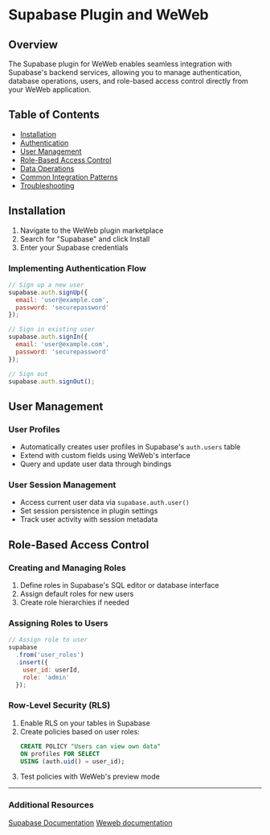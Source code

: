 # Supabase Plugin and WeWeb

## Overview
The Supabase plugin for WeWeb enables seamless integration with Supabase's backend services, allowing you to manage authentication, database operations, users, and role-based access control directly from your WeWeb application.

## Table of Contents
- [Installation](#installation)
- [Authentication](#authentication)
- [User Management](#user-management)
- [Role-Based Access Control](#role-based-access-control)
- [Data Operations](#data-operations)
- [Common Integration Patterns](#common-integration-patterns)
- [Troubleshooting](#troubleshooting)

## Installation
1. Navigate to the WeWeb plugin marketplace
2. Search for "Supabase" and click Install
3. Enter your Supabase credentials


### Implementing Authentication Flow
```javascript
// Sign up a new user
supabase.auth.signUp({
  email: 'user@example.com',
  password: 'securepassword'
});

// Sign in existing user
supabase.auth.signIn({
  email: 'user@example.com',
  password: 'securepassword'
});

// Sign out
supabase.auth.signOut();
```

## User Management

### User Profiles
- Automatically creates user profiles in Supabase's `auth.users` table
- Extend with custom fields using WeWeb's interface
- Query and update user data through bindings

### User Session Management
- Access current user data via `supabase.auth.user()`
- Set session persistence in plugin settings
- Track user activity with session metadata

## Role-Based Access Control

### Creating and Managing Roles
1. Define roles in Supabase's SQL editor or database interface
2. Assign default roles for new users
3. Create role hierarchies if needed

### Assigning Roles to Users
```javascript
// Assign role to user
supabase
  .from('user_roles')
  .insert({
    user_id: userId,
    role: 'admin'
  });
```

### Row-Level Security (RLS)
1. Enable RLS on your tables in Supabase
2. Create policies based on user roles:
   ```sql
   CREATE POLICY "Users can view own data" 
   ON profiles FOR SELECT 
   USING (auth.uid() = user_id);
   ```
3. Test policies with WeWeb's preview mode
---
### Additional Resources
[Supabase Documentation](https://supabase.io)
[Weweb documentation](https://docs.weweb.io)

